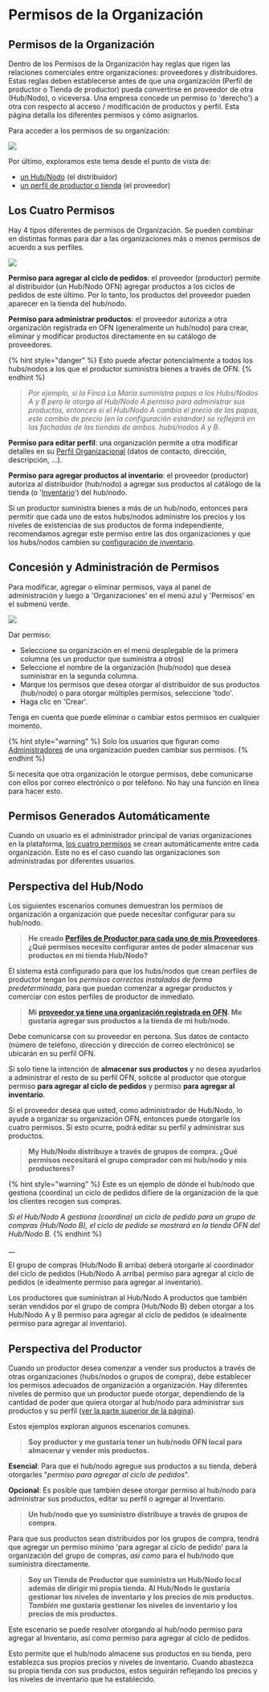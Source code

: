 # Permisos de la Organización

## Permisos de la Organización

Dentro de los Permisos de la Organización hay reglas que rigen las relaciones comerciales entre organizaciones: proveedores y distribuidores. Estas reglas deben establecerse antes de que una organización \(Perfil de productor o Tienda de productor\) pueda convertirse en proveedor de otra \(Hub/Nodo\), o viceversa. Una empresa concede un permiso \(o 'derecho'\) a otra con respecto al acceso / modificación de productos y perfil. Esta página detalla los diferentes permisos y cómo asignarlos.

Para acceder a los permisos de su organización:

![](../../.gitbook/assets/permissions.gif)

Por último, exploramos este tema desde el punto de vista de:

* [un Hub/Nodo](enterprise-to-enterprise-permissions-e2es.md#hub-perspective) \(el distribuidor\)
* [un perfil de productor o tienda](enterprise-to-enterprise-permissions-e2es.md#producers-perspective) \(el proveedor\)

## Los Cuatro Permisos

Hay 4 tipos diferentes de permisos de Organización. Se pueden combinar en distintas formas para dar a las organizaciones más o menos permisos de acuerdo a sus perfiles. 

![](../../.gitbook/assets/e2emenu2.jpg)

**Permiso para agregar al ciclo de pedidos**: el proveedor \(productor\) permite al distribuidor \(un Hub/Nodo OFN\) agregar productos a los ciclos de pedidos de este último. Por lo tanto, los productos del proveedor pueden aparecer en la tienda del hub/nodo.

**Permiso para administrar productos**: el proveedor autoriza a otra organización registrada en OFN \(generalmente un hub/nodo\) para crear, eliminar y modificar productos directamente en su catálogo de proveedores.

{% hint style="danger" %}
Esto puede afectar potencialmente a todos los hubs/nodos a los que el productor suministra bienes a través de OFN.
{% endhint %}

> _Por ejemplo, si la Finca La María suministra papas a los Hubs/Nodos A y B pero le otorga al Hub/Nodo A permiso para administrar sus productos, entonces si el Hub/Nodo A cambia el precio de las papas, este cambio de precio \(en la configuración estándar\) se reflejará en las fachadas de las tiendas de ambos. hubs/nodos A y B._

**Permiso para editar perfil**: una organización permite a otra modificar detalles en su [Perfil Organizacional](./) \(datos de contacto, dirección, descripción, ...\).

**Permiso para agregar productos al inventario**: el proveedor \(productor\) autoriza al distribuidor \(hub/nodo\) a agregar sus productos al catálogo de la tienda \(o '[Inventario](../products-1/inventory-tool.md)'\) del hub/nodo.

Si un productor suministra bienes a más de un hub/nodo, entonces para permitir que cada uno de estos hubs/nodos administre los precios y los niveles de existencias de sus productos de forma independiente, recomendamos agregar este permiso entre las dos organizaciones y que los hubs/nodos cambien su [configuración de inventario](../products-1/inventory-tool.md#modify-sku-prices-and-stock-levels-for-products-in-your-shopfront).

## Concesión y Administración de Permisos

Para modificar, agregar o eliminar permisos, vaya al panel de administración y luego a 'Organizaciones' en el menú azul y 'Permisos' en el submenú verde. 

![](../../.gitbook/assets/e2emenu.jpg)

Dar permiso:

* Seleccione su organización en el menú desplegable de la primera columna \(es un productor que suministra a otros\)
* Seleccione el nombre de la organización \(hub/nodo\) que desea suministrar en la segunda columna.
* Marque los permisos que desea otorgar al distribuidor de sus productos \(hub/nodo\) o para otorgar múltiples permisos, seleccione 'todo'.
* Haga clic en 'Crear'.

Tenga en cuenta que puede eliminar o cambiar estos permisos en cualquier momento.

{% hint style="warning" %}
Solo los usuarios que figuran como [Administradores](transfer-ownership.md) de una organización pueden cambiar sus permisos. 
{% endhint %}

Si necesita que otra organización le otorgue permisos, debe comunicarse con ellos por correo electrónico o por teléfono. No hay una función en línea para hacer esto. 

## Permisos Generados Automáticamente

Cuando un usuario es el administrador principal de varias organizaciones en la plataforma, [los cuatro permisos](enterprise-to-enterprise-permissions-e2es.md#los-cuatro-permisos) se crean automáticamente entre cada organización. Este no es el caso cuando las organizaciones son administradas por diferentes usuarios.

## Perspectiva del Hub/Nodo

Los siguientes escenarios comunes demuestran los permisos de organización a organización que puede necesitar configurar para su hub/nodo.

> **He creado** [**Perfiles de Productor para cada uno de mis Proveedores**](./)**. ¿Qué permisos necesito configurar antes de poder almacenar sus productos en mi tienda Hub/Nodo?**

El sistema está configurado para que los hubs/nodos que crean perfiles de productor tengan los _permisos correctos instalados de forma predeterminada_, para que puedan comenzar a agregar productos y comerciar con estos perfiles de productor de inmediato.

> **Mi** [**proveedor ya tiene una organización registrada en OFN**](create-or-connect-with-your-supplying-producers.md#supplyingproducer)**. Me gustaría agregar sus productos a la tienda de mi hub/nodo.**

Debe comunicarse con su proveedor en persona. Sus datos de contacto \(número de teléfono, dirección y dirección de correo electrónico\) se ubicarán en su perfil OFN.

Si solo tiene la intención de **almacenar sus productos** y no desea ayudarlos a administrar el resto de su perfil OFN, solicite al productor que otorgue permiso **para agregar al ciclo de pedidos** y permiso **para agregar al inventario**.

Si el proveedor desea que usted, como administrador de Hub/Nodo, lo ayude a organizar su organización OFN, entonces puede otorgarle los cuatro permisos. Si esto ocurre, podrá editar su perfil y administrar sus productos.

> **My Hub/Nodo distribuye a través de grupos de compra. ¿Qué permisos necesitará el grupo comprador con mi hub/nodo y mis productores?**

{% hint style="warning" %}
Este es un ejemplo de dónde el hub/nodo que gestiona \(coordina\) un ciclo de pedidos difiere de la organización de la que los clientes recogen sus compras.

_Si el Hub/Nodo A gestiona \(coordina\) un ciclo de pedido para un grupo de compras \(Hub/Nodo B\), el ciclo de pedido se mostrará en la tienda OFN del Hub/Nodo B._ 
{% endhint %}

\_\_

El grupo de compras \(Hub/Nodo B arriba\) deberá otorgarle al coordinador del ciclo de pedidos \(Hub/Nodo A arriba\) permiso para agregar al ciclo de pedidos \(e idealmente permiso para agregar al inventario\).

Los productores que suministran al Hub/Nodo A productos que también serán vendidos por el grupo de compra \(Hub/Nodo B\) deben otorgar a los Hub/Nodo A y B permiso para agregar al ciclo de pedidos \(e idealmente permiso para agregar al inventario\).

## Perspectiva del Productor

Cuando un productor desea comenzar a vender sus productos a través de otras organizaciones \(hubs/nodos o grupos de compra\), debe establecer los permisos adecuados de organización a organización. Hay diferentes niveles de permiso que un productor puede otorgar, dependiendo de la cantidad de poder que quiera otorgar al hub/nodo para administrar sus productos y su perfil \([ver la parte superior de la página](enterprise-to-enterprise-permissions-e2es.md)\).

Estos ejemplos exploran algunos escenarios comunes.

> **Soy productor y me gustaría tener un hub/nodo OFN local para almacenar y vender mis productos.**

**Esencial**: Para que el hub/nodo agregue sus productos a su tienda, deberá otorgarles "_permiso para agregar al ciclo de pedidos_".

**Opcional**: Es posible que también desee otorgar permiso al hub/nodo para administrar sus productos, editar su perfil o agregar al Inventario.

> **Un hub/nodo que yo suministro distribuye a través de grupos de compra.**

Para que sus productos sean distribuidos por los grupos de compra, tendrá que agregar un permiso mínimo 'para agregar al ciclo de pedido' para la organización del grupo de compras, _así como_ para el hub/nodo que suministra directamente.

> **Soy un Tienda de Productor que suministra un Hub/Nodo local además de dirigir mi propia tienda. Al Hub/Nodo le gustaría gestionar los niveles de inventario y los precios de mis productos.** _**También**_ **me gustaría gestionar los niveles de inventario y los precios de mis productos.**

Este escenario se puede resolver otorgando al hub/nodo permiso para agregar al Inventario, así como permiso para agregar al ciclo de pedidos.

Esto permite que el hub/nodo almacene sus productos en su tienda, pero establezca sus propios precios y niveles de inventario. Cuando abastezca su propia tienda con sus productos, estos seguirán reflejando los precios y los niveles de inventario que ha establecido.

